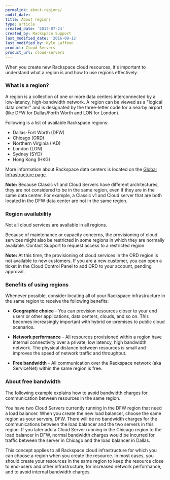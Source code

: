 ```yaml
---
permalink: about-regions/
audit_date:
title: About regions
type: article
created_date: '2012-07-24'
created_by: Rackspace Support
last_modified_date: '2016-09-12'
last_modified_by: Kyle Laffoon
product: Cloud Servers
product_url: cloud-servers
---
```


When you create new Rackspace cloud resources, it's important to
understand what a region is and how to use regions effectively.

### What is a region?

A region is a collection of one or more data centers interconnected by a
low-latency, high-bandwidth network. A region can be viewed as a
"logical data center" and is designated by the three-letter code for a
nearby airport (like DFW for Dallas/Forth Worth and LON for London).

Following is a list of available Rackspace regions:

-   Dallas-Fort Worth (DFW)
-   Chicago (ORD)
-   Northern Virginia (IAD)
-   London (LON)
-   Sydney (SYD)
-   Hong Kong (HKG)

More information about Rackspace data centers is located on the [Global Infrastructure page](http://www.rackspace.com/about/datacenters/).

**Note:** Because Classic v1 and Cloud Servers have
different architectures, they are not considered to be in the same
region, even if they are in the same data center. For example, a Classic
v1 and Cloud server that are both located in the DFW data
center are not in the same region.

### Region availability

Not all cloud services are available in all regions.

Because of maintenance or capacity concerns, the provisioning of cloud
services might also be restricted in some regions in which they are
normally available. Contact Support to request access to a restricted
region.

**Note:** At this time, the provisioning of cloud services in the ORD
region is not available to new customers. If you are a new customer, you
can open a ticket in the Cloud Control Panel to add ORD to your account,
pending approval.

### Benefits of using regions

Whenever possible, consider locating all of your Rackspace
infrastructure in the same region to receive the following benefits:

-   **Geographic choice** - You can provision resources closer to your
    end users or other applications, data centers, clouds, and so on.
    This becomes increasingly important with hybrid on-premises to
    public cloud scenarios.

-   **Network performance** - All resources provisioned within a region
    have internal connectivity over a private, low latency, high
    bandwidth network. The physical distance between resources is small
    and improves the speed of network traffic and throughput.

-   **Free bandwidth** - All communication over the Rackspace network
    (aka ServiceNet) within the same region is free.

### About free bandwidth

The following example explains how to avoid bandwidth charges for communication
between resources in the same region.

You have two Cloud Servers currently running in the DFW region that need a load balancer. When
you create the new load balancer, choose the same region as your
servers, DFW. There will be no bandwidth charges
for the communications between the load balancer and the two servers in this
region. If you later add a Cloud Server running in the Chicago
region to the load balancer in DFW, normal bandwidth charges would be
incurred for traffic between the server in Chicago and the load balancer
in Dallas.

This concept applies to all Rackspace cloud infrastructure for which you can choose a region when you create the resource. In most cases, you should create your resources in the same region to keep the resource
close to end-users and other infrastructure, for increased network
performance, and to avoid internal bandwidth charges.
